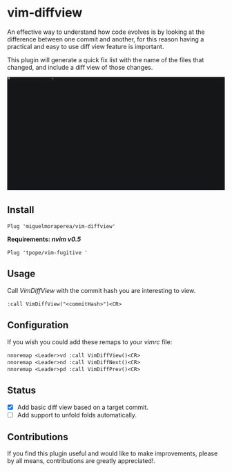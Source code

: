 # vim-diffview

An effective way to understand how code evolves is by looking at the difference between one commit
and another, for this reason having a practical and easy to use diff view feature is important.

This plugin will generate a quick fix list with the name of the files that changed, and include a
diff view of those changes.

![demo gif](media/vim-diffview.gif)

## Install

```viml
Plug 'miguelmoraperea/vim-diffview'
```

**Requirements: *nvim v0.5***

```viml
Plug 'tpope/vim-fugitive '
```

## Usage

Call *VimDiffView* with the commit hash you are interesting to view.

```viml
:call VimDiffView("<commitHash>")<CR>
```

## Configuration

If you wish you could add these remaps to your *vimrc* file:

```viml
nnoremap <Leader>vd :call VimDiffView()<CR>
nnoremap <Leader>nd :call VimDiffNext()<CR>
nnoremap <Leader>pd :call VimDiffPrev()<CR>
```

## Status

- [X] Add basic diff view based on a target commit.
- [ ] Add support to unfold folds automatically.

## Contributions

If you find this plugin useful and would like to make improvements, please by all means,
contributions are greatly appreciated!.
